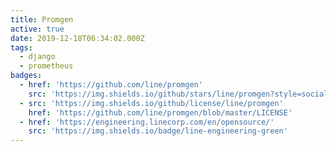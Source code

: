```yaml
---
title: Promgen
active: true
date: 2019-12-18T06:34:02.000Z
tags:
  - django
  - prometheus
badges:
  - href: 'https://github.com/line/promgen'
    src: 'https://img.shields.io/github/stars/line/promgen?style=social'
  - src: 'https://img.shields.io/github/license/line/promgen'
    href: 'https://github.com/line/promgen/blob/master/LICENSE'
  - href: 'https://engineering.linecorp.com/en/opensource/'
    src: 'https://img.shields.io/badge/line-engineering-green'
---
```




